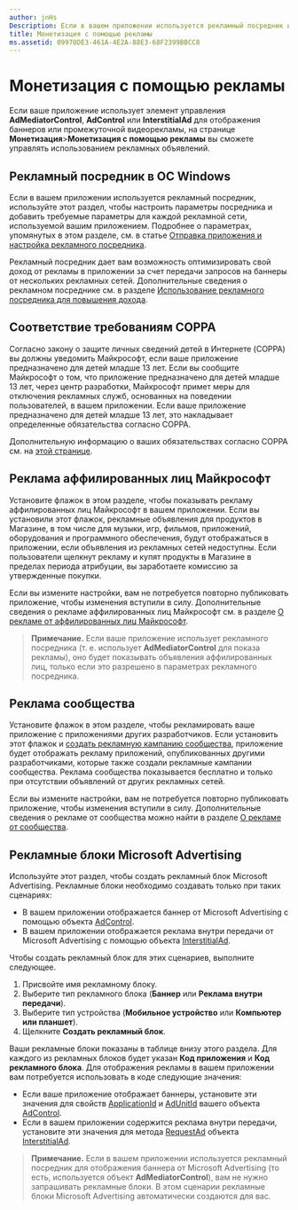```yaml
---
author: jnHs
Description: Если в вашем приложении используется рекламный посредник или в нем отображается баннер или реклама внутри передачи от Microsoft Advertising, используйте страницу "Монетизация &gt; Монетизация с помощью рекламы" для контроля за использованием рекламы.
title: Монетизация с помощью рекламы
ms.assetid: 09970DE3-461A-4E2A-88E3-68F2399BBCC8
---
```


# Монетизация с помощью рекламы


Если ваше приложение использует элемент управления **AdMediatorControl**, **AdControl** или **InterstitialAd** для отображения баннеров или промежуточной видеорекламы, на странице **Монетизация**&gt;**Монетизация с помощью рекламы** вы сможете управлять использованием рекламных объявлений.

## Рекламный посредник в ОС Windows


Если в вашем приложении используется рекламный посредник, используйте этот раздел, чтобы настроить параметры посредника и добавить требуемые параметры для каждой рекламной сети, используемой вашим приложением. Подробнее о параметрах, упомянутых в этом разделе, см. в статье [Отправка приложения и настройка рекламного посредника](https://msdn.microsoft.com/library/windows/apps/mt219689).

Рекламный посредник дает вам возможность оптимизировать свой доход от рекламы в приложении за счет передачи запросов на баннеры от нескольких рекламных сетей. Дополнительные сведения о рекламном посреднике см. в разделе [Использование рекламного посредника для повышения дохода](https://msdn.microsoft.com/library/windows/apps/mt219691).

## Соответствие требованиям COPPA

Согласно закону о защите личных сведений детей в Интернете (COPPA) вы должны уведомить Майкрософт, если ваше приложение предназначено для детей младше 13 лет. Если вы сообщите Майкрософт о том, что приложение предназначено для детей младше 13 лет, через центр разработки, Майкрософт примет меры для отключения рекламных служб, основанных на поведении пользователей, в вашем приложении. Если ваше приложение предназначено для детей младше 13 лет, это накладывает определенные обязательства согласно COPPA.

Дополнительную информацию о ваших обязательствах согласно COPPA см. на [этой странице](http://go.microsoft.com/fwlink/p/?linkid=536558).

## Реклама аффилированных лиц Майкрософт

Установите флажок в этом разделе, чтобы показывать рекламу аффилированных лиц Майкрософт в вашем приложении. Если вы установили этот флажок, рекламные объявления для продуктов в Магазине, в том числе для музыки, игр, фильмов, приложений, оборудования и программного обеспечения, будут отображаться в приложении, если объявления из рекламных сетей недоступны. Если пользователи щелкнут рекламу и купят продукты в Магазине в пределах периода атрибуции, вы заработаете комиссию за утвержденные покупки.

Если вы измените настройки, вам не потребуется повторно публиковать приложение, чтобы изменения вступили в силу. Дополнительные сведения о рекламе аффилированных лиц Майкрософт см. в разделе [О рекламе от аффилированных лиц Майкрософт](about-affiliate-ads.md).

> **Примечание.** Если ваше приложение использует рекламного посредника (т. е. использует **AdMediatorControl** для показа рекламы), оно будет показывать объявления аффилированных лиц, только если это разрешено в параметрах рекламного посредника.

## Реклама сообщества

Установите флажок в этом разделе, чтобы рекламировать ваше приложение с приложениями других разработчиков. Если установить этот флажок и [создать рекламную кампанию сообщества](create-an-ad-campaign-for-your-app.md), приложение будет отображать рекламу приложений, опубликованных другими разработчиками, которые также создали рекламные кампании сообщества. Реклама сообщества показывается бесплатно и только при отсутствии объявлений от других рекламных сетей.

Если вы измените настройки, вам не потребуется повторно публиковать приложение, чтобы изменения вступили в силу. Дополнительные сведения о рекламе от сообщества можно найти в разделе [О рекламе от сообщества](about-community-ads.md).

## Рекламные блоки Microsoft Advertising

Используйте этот раздел, чтобы создать рекламный блок Microsoft Advertising. Рекламные блоки необходимо создавать только при таких сценариях:

-   В вашем приложении отображается баннер от Microsoft Advertising с помощью объекта [AdControl](https://msdn.microsoft.com/library/mt313154.aspx).
-   В вашем приложении отображается реклама внутри передачи от Microsoft Advertising с помощью объекта [InterstitialAd](https://msdn.microsoft.com/library/mt313189.aspx).

Чтобы создать рекламный блок для этих сценариев, выполните следующее.

1.  Присвойте имя рекламному блоку.
2.  Выберите тип рекламного блока (**Баннер** или **Реклама внутри передачи**).
3.  Выберите тип устройства (**Мобильное устройство** или **Компьютер или планшет**).
4.  Щелкните **Создать рекламный блок**.

Ваши рекламные блоки показаны в таблице внизу этого раздела. Для каждого из рекламных блоков будет указан **Код приложения** и **Код рекламного блока**. Для отображения рекламы в вашем приложении вам потребуется использовать в коде следующие значения:

-   Если ваше приложение отображает баннеры, установите эти значения для свойств [ApplicationId](https://msdn.microsoft.com/library/mt313174.aspx) и [AdUnitId](https://msdn.microsoft.com/library/mt313171.aspx) вашего объекта [AdControl](https://msdn.microsoft.com/library/mt313154.aspx).
-   Если в вашем приложении содержится реклама внутри передачи, установите эти значения для метода [RequestAd](https://msdn.microsoft.com/library/mt313192.aspx) объекта [InterstitialAd](https://msdn.microsoft.com/library/mt313189.aspx).

> **Примечание.** Если в вашем приложении используется рекламный посредник для отображения баннера от Microsoft Advertising (то есть, используется объект **AdMediatorControl**), вам не нужно запрашивать рекламные блоки. В этом сценарии рекламные блоки Microsoft Advertising автоматически создаются для вас.

 

 

 


<!--HONumber=May16_HO2-->


